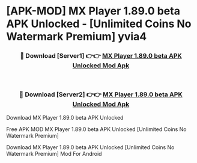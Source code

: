 # [APK-MOD] MX Player 1.89.0 beta APK Unlocked - [Unlimited Coins No Watermark Premium] yvia4



<div align="center">
<h3>🔴 Download [Server1] 👉👉 <a href="https://momento.my/?title=MX_Player_1.89.0_beta_APK_Unlocked">MX Player 1.89.0 beta APK Unlocked Mod Apk</a></h3><br>

<h3>🔴 Download [Server2] 👉👉 <a href="https://momento.my/?title=MX_Player_1.89.0_beta_APK_Unlocked">MX Player 1.89.0 beta APK Unlocked Mod Apk</a></h3>
</div>



Download MX Player 1.89.0 beta APK Unlocked 

Free APK MOD MX Player 1.89.0 beta APK Unlocked [Unlimited Coins No Watermark Premium]

Download MX Player 1.89.0 beta APK Unlocked [Unlimited Coins No Watermark Premium] Mod For Android
